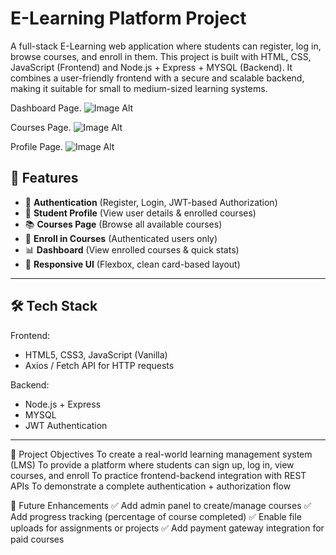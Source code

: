 # E-Learning Platform Project
A full-stack E-Learning web application where students can register, log in, browse courses, and enroll in them.  This project is built with HTML, CSS, JavaScript (Frontend) and Node.js + Express + MYSQL (Backend).
It combines a user-friendly frontend with a secure and scalable backend, making it suitable for small to medium-sized learning systems.

Dashboard Page.
![Image Alt](https://github.com/khatalesejal/E-Learning_Platform/blob/cf8c6a5d8f1420c23014ff0eb4512590df424081/Dashboardpage.png)

Courses Page.
![Image Alt](https://github.com/khatalesejal/E-Learning_Platform/blob/81a9639670f55d974d8e47d11f3f2a5827a05b69/Coursespage.png)

Profile Page.
![Image Alt]()

## 🚀 Features
- 🔐 **Authentication** (Register, Login, JWT-based Authorization)
- 👤 **Student Profile** (View user details & enrolled courses)
- 📚 **Courses Page** (Browse all available courses)
- 📝 **Enroll in Courses** (Authenticated users only)
- 📊 **Dashboard** (View enrolled courses & quick stats)
- 🎨 **Responsive UI** (Flexbox, clean card-based layout)
---
## 🛠️ Tech Stack
Frontend:
- HTML5, CSS3, JavaScript (Vanilla)  
- Axios / Fetch API for HTTP requests  

Backend:
- Node.js + Express  
- MYSQL   
- JWT Authentication  
---
🎯 Project Objectives
To create a real-world learning management system (LMS)
To provide a platform where students can sign up, log in, view courses, and enroll
To practice frontend-backend integration with REST APIs
To demonstrate a complete authentication + authorization flow

🚀 Future Enhancements
✅ Add admin panel to create/manage courses
✅ Add progress tracking (percentage of course completed)
✅ Enable file uploads for assignments or projects
✅ Add payment gateway integration for paid courses
